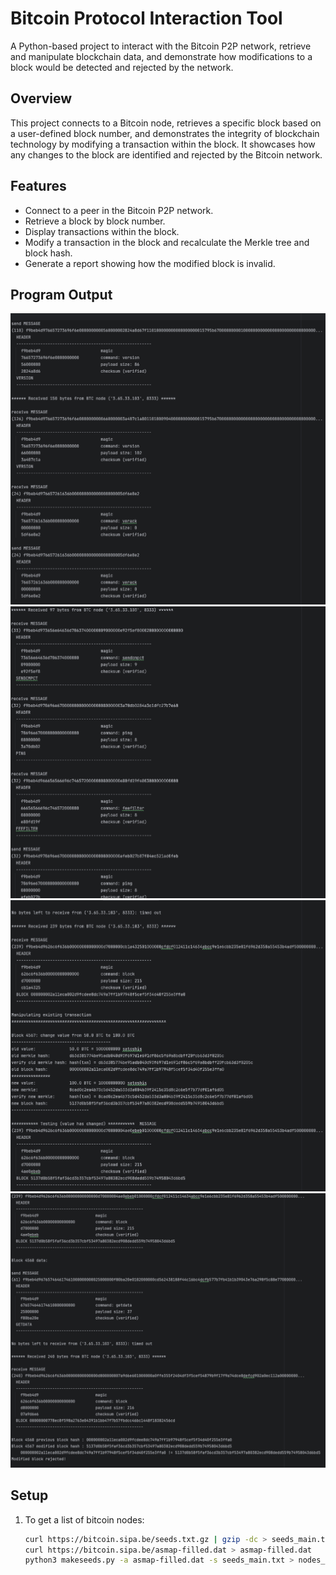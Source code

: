 # Bitcoin Protocol Interaction Tool
A Python-based project to interact with the Bitcoin P2P network, retrieve and manipulate blockchain data, and demonstrate how modifications to a block would be detected and rejected by the network.

## Overview
This project connects to a Bitcoin node, retrieves a specific block based on a user-defined block number, and demonstrates the integrity of blockchain technology by modifying a transaction within the block. It showcases how any changes to the block are identified and rejected by the Bitcoin network.

## Features
- Connect to a peer in the Bitcoin P2P network.
- Retrieve a block by block number.
- Display transactions within the block. 
- Modify a transaction in the block and recalculate the Merkle tree and block hash. 
- Generate a report showing how the modified block is invalid.

## Program Output
![Screenshot 2024-12-12 at 22.01.44.png](Screenshot%202024-12-12%20at%2022.01.44.png)
![Screenshot 2024-12-12 at 22.03.44.png](Screenshot%202024-12-12%20at%2022.03.44.png)
![Screenshot 2024-12-12 at 22.04.38.png](Screenshot%202024-12-12%20at%2022.04.38.png)
![Screenshot 2024-12-12 at 22.04.59.png](Screenshot%202024-12-12%20at%2022.04.59.png)

## Setup
1. To get a list of bitcoin nodes:
   ```bash
   curl https://bitcoin.sipa.be/seeds.txt.gz | gzip -dc > seeds_main.txt
   curl https://bitcoin.sipa.be/asmap-filled.dat > asmap-filled.dat
   python3 makeseeds.py -a asmap-filled.dat -s seeds_main.txt > nodes_main.txt

